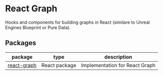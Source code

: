 # React Graph

Hooks and components for building graphs in React (similare to Unreal Engines Blueprint or Pure Data).

## Packages

package|type|description
-------|----|-----------
[react-graph](./packages/react-graph)|React package|Implementation for React Graph
